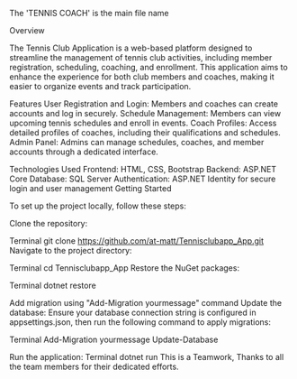 The 'TENNIS COACH' is the main file name


Overview


The Tennis Club Application is a web-based platform designed to streamline the management of tennis club activities, including member registration, scheduling, coaching, and enrollment. This application aims to enhance the experience for both club members and coaches, making it easier to organize events and track participation.

Features
User Registration and Login: Members and coaches can create accounts and log in securely.
Schedule Management: Members can view upcoming tennis schedules and enroll in events.
Coach Profiles: Access detailed profiles of coaches, including their qualifications and schedules.
Admin Panel: Admins can manage schedules, coaches, and member accounts through a dedicated interface.

Technologies Used
Frontend: HTML, CSS, Bootstrap
Backend: ASP.NET Core
Database: SQL Server
Authentication: ASP.NET Identity for secure login and user management
Getting Started


To set up the project locally, follow these steps:

Clone the repository:

Terminal
git clone https://github.com/at-matt/Tennisclubapp_App.git
Navigate to the project directory:

Terminal
cd Tennisclubapp_App
Restore the NuGet packages:

Terminal
dotnet restore

Add migration using "Add-Migration yourmessage" command 
Update the database: Ensure your database connection string is configured in appsettings.json, then run the following command to apply migrations:

Terminal
Add-Migration yourmessage
Update-Database


Run the application:
Terminal
dotnet run
 
This is a Teamwork, Thanks to all the team members for their dedicated efforts.
 
